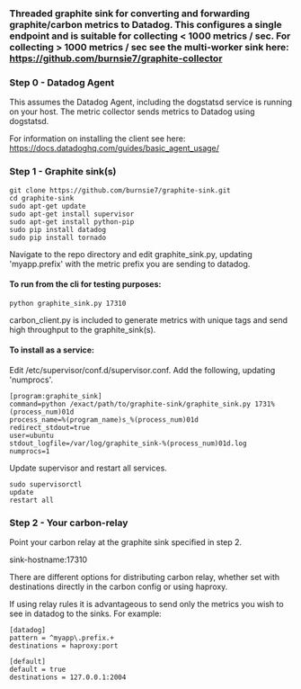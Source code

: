 ### Threaded graphite sink for converting and forwarding graphite/carbon metrics to Datadog.  This configures a single endpoint and is suitable for collecting < 1000 metrics / sec.  For collecting > 1000 metrics / sec see the multi-worker sink here: https://github.com/burnsie7/graphite-collector

### Step 0 - Datadog Agent

This assumes the Datadog Agent, including the dogstatsd service is running on your host.  The metric collector sends metrics to Datadog using dogstatsd.

For information on installing the client see here:  https://docs.datadoghq.com/guides/basic_agent_usage/

### Step 1 - Graphite sink(s)

```
git clone https://github.com/burnsie7/graphite-sink.git
cd graphite-sink
sudo apt-get update
sudo apt-get install supervisor
sudo apt-get install python-pip
sudo pip install datadog
sudo pip install tornado
```

Navigate to the repo directory and edit graphite_sink.py, updating 'myapp.prefix' with the metric prefix you are sending to datadog.

#### To run from the cli for testing purposes:

`python graphite_sink.py 17310`

carbon_client.py is included to generate metrics with unique tags and send high throughput to the graphite_sink(s).  

#### To install as a service:

Edit /etc/supervisor/conf.d/supervisor.conf.  Add the following, updating 'numprocs'.
```
[program:graphite_sink]
command=python /exact/path/to/graphite-sink/graphite_sink.py 1731%(process_num)01d
process_name=%(program_name)s_%(process_num)01d
redirect_stdout=true
user=ubuntu
stdout_logfile=/var/log/graphite_sink-%(process_num)01d.log
numprocs=1
```

Update supervisor and restart all services.

```
sudo supervisorctl
update
restart all
```

### Step 2 - Your carbon-relay

Point your carbon relay at the graphite sink specified in step 2.

sink-hostname:17310  

There are different options for distributing carbon relay, whether set with destinations directly in the carbon config or using haproxy.

If using relay rules it is advantageous to send only the metrics you wish to see in datadog to the sinks.  For example:

```
[datadog]
pattern = ^myapp\.prefix.+
destinations = haproxy:port

[default]
default = true
destinations = 127.0.0.1:2004
```
